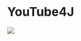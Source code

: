 # YouTube4J

[![](https://jitpack.io/v/FlohBauch/YouTube4J.svg)](https://jitpack.io/#FlohBauch/YouTube4J)
